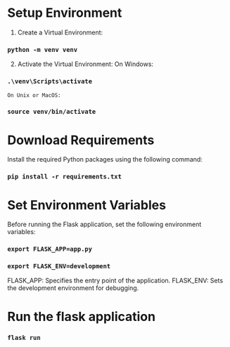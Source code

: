 # Setup Environment

1. Create a Virtual Environment:

### `python -m venv venv`

2. Activate the Virtual Environment:
   On Windows:

### `.\venv\Scripts\activate`

    On Unix or MacOS:

### `source venv/bin/activate`

# Download Requirements

Install the required Python packages using the following command:

### `pip install -r requirements.txt`

# Set Environment Variables

Before running the Flask application, set the following environment variables:

### `export FLASK_APP=app.py`

### `export FLASK_ENV=development`

FLASK_APP: Specifies the entry point of the application.
FLASK_ENV: Sets the development environment for debugging.

# Run the flask application

### `flask run`
